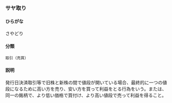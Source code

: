 <div style="display:none;">

## [あ行](securities-terms?id=あ行)
## [か行](securities-terms?id=か行)
## [さ行](securities-terms?id=さ行)

</div>

### サヤ取り

#### ひらがな

さやどり

#### 分類

`取引（売買）`

#### 説明

発行日決済取引等で旧株と新株の間で値段が開いている場合、最終的に一つの値段になるために高い方を売り、安い方を買って利益をとる行為をいう。または、同一の銘柄で、より低い価格で買付け、より高い値段で売って利益を得ること。 

<div style="display:none;">

## [た行](securities-terms?id=た行)
## [な行](securities-terms?id=な行)
## [は行](securities-terms?id=は行)
## [ま行](securities-terms?id=ま行)
## [や行](securities-terms?id=や行)
## [ら行](securities-terms?id=ら行)
## [わ行](securities-terms?id=わ行)
## [英数字・記号](securities-terms?id=英数字・記号)

</div>

